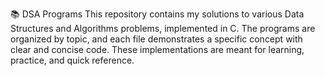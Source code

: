 📚 DSA Programs
This repository contains my solutions to various Data Structures and Algorithms problems, implemented in C.
The programs are organized by topic, and each file demonstrates a specific concept with clear and concise code.
These implementations are meant for learning, practice, and quick reference.
